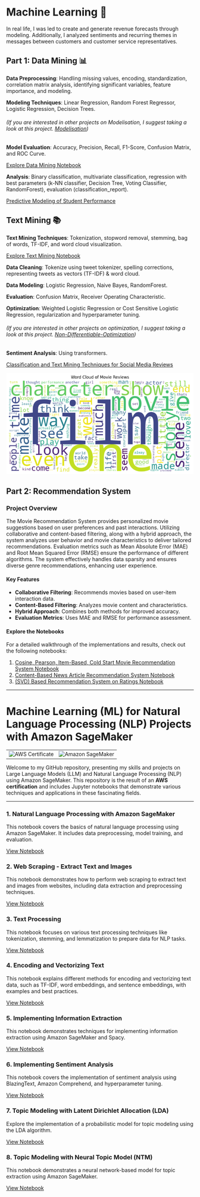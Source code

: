 # Machine Learning 🤖

In real life, I was led to create and generate revenue forecasts through modeling. Additionally, I analyzed sentiments and recurring themes in messages between customers and customer service representatives.

## Part 1: Data Mining 📊

**Data Preprocessing**: Handling missing values, encoding, standardization, correlation matrix analysis, identifying significant variables, feature importance, and modeling.

**Modeling Techniques**: Linear Regression, Random Forest Regressor, Logistic Regression, Decision Trees.
###### (If you are interested in other projects on Modelisation, I suggest taking a look at this project. [Modelisation](https://github.com/CatelloTheDataProjectManager/Predicting-Energy-Consumption/blob/main/README.md))

**Model Evaluation**: Accuracy, Precision, Recall, F1-Score, Confusion Matrix, and ROC Curve.

[Explore Data Mining Notebook](https://github.com/CatelloTheDataProjectManager/Machine-Learning/blob/main/Data%20Mining.ipynb)

**Analysis**: Binary classification, multivariate classification, regression with best parameters (k-NN classifier, Decision Tree, Voting Classifier, RandomForest), evaluation (classification_report).

[Predictive Modeling of Student Performance](https://github.com/CatelloTheDataProjectManager/Machine-Learning/blob/main/Predictive%20Modeling%20of%20Student%20Performance.ipynb)

## Text Mining 📚

**Text Mining Techniques**: Tokenization, stopword removal, stemming, bag of words, TF-IDF, and word cloud visualization.

[Explore Text Mining Notebook](https://github.com/CatelloTheDataProjectManager/Machine-Learning/blob/main/Text%20Mining.ipynb)

**Data Cleaning**: Tokenize using tweet tokenizer, spelling corrections, representing tweets as vectors (TF-IDF) & word cloud.

**Data Modeling**: Logistic Regression, Naive Bayes, RandomForest.

**Evaluation**: Confusion Matrix, Receiver Operating Characteristic.

**Optimization**: Weighted Logistic Regression or Cost Sensitive Logistic Regression, regularization and hyperparameter tuning. 
###### (If you are interested in other projects on optimization, I suggest taking a look at this project. [Non-Differentiable-Optimization](https://github.com/CatelloTheDataProjectManager/Non-Differentiable-Optimization/blob/main/README.md))

**Sentiment Analysis**: Using transformers.

[Classification and Text Mining Techniques for Social Media Reviews](https://github.com/CatelloTheDataProjectManager/Machine-Learning/blob/main/Classification%20and%20Text%20Mining%20Techniques%20for%20Social%20Media%20Reviews.ipynb)

![Word Cloud](https://github.com/CatelloTheDataProjectManager/Machine-Learning/blob/main/Word_cloud.png)

## Part 2: Recommendation System

### Project Overview

The Movie Recommendation System provides personalized movie suggestions based on user preferences and past interactions. Utilizing collaborative and content-based filtering, along with a hybrid approach, the system analyzes user behavior and movie characteristics to deliver tailored recommendations. Evaluation metrics such as Mean Absolute Error (MAE) and Root Mean Squared Error (RMSE) ensure the performance of different algorithms. The system effectively handles data sparsity and ensures diverse genre recommendations, enhancing user experience.

#### Key Features

- **Collaborative Filtering**: Recommends movies based on user-item interaction data.
- **Content-Based Filtering**: Analyzes movie content and characteristics.
- **Hybrid Approach**: Combines both methods for improved accuracy.
- **Evaluation Metrics**: Uses MAE and RMSE for performance assessment.

#### Explore the Notebooks

For a detailed walkthrough of the implementations and results, check out the following notebooks:

1. [Cosine, Pearson, Item-Based, Cold Start Movie Recommendation System Notebook](https://github.com/CatelloTheDataProjectManager/Machine-Learning/blob/main/Syst%C3%A8me%20de%20Recommandation%20de%20Films.ipynb)
2. [Content-Based News Article Recommendation System Notebook](https://github.com/CatelloTheDataProjectManager/Machine-Learning/blob/main/Syst%C3%A8me%20de%20Recommandation%20d'Articles%20de%20Presse%20Bas%C3%A9%20sur%20%20le%20Contenu.ipynb)
3. [(SVD) Based Recommendation System on Ratings Notebook](https://github.com/CatelloTheDataProjectManager/Machine-Learning/blob/main/Syst%C3%A8mes%20de%20Recommandation%20Avanc%C3%A9s.ipynb)

---

# Machine Learning (ML) for Natural Language Processing (NLP) Projects with Amazon SageMaker

<table>
    <tr>
        <td>
            <img src="https://github.com/CatelloTheDataProjectManager/LLM-SageMaker/blob/main/aws-academy-graduate-aws-academy-machine-learning-for-natural-language-processing.png" alt="AWS Certificate" style="height: 300px; object-fit: contain;"/>
        </td>
        <td>
            <img src="https://github.com/CatelloTheDataProjectManager/LLM-SageMaker/blob/main/Amazon%20SageMaker.jpg" alt="Amazon SageMaker" style="height: 300px; object-fit: contain;"/>
        </td>
    </tr>
</table>



Welcome to my GitHub repository, presenting my skills and projects on Large Language Models (LLM) and Natural Language Processing (NLP) using Amazon SageMaker. This repository is the result of an **AWS certification** and includes Jupyter notebooks that demonstrate various techniques and applications in these fascinating fields.

---

### 1. Natural Language Processing with Amazon SageMaker
This notebook covers the basics of natural language processing using Amazon SageMaker. It includes data preprocessing, model training, and evaluation.

[View Notebook](https://github.com/CatelloTheDataProjectManager/LLM-SageMaker/blob/main/Natural%20Language%20Processing%20with%20Amazon%20SageMaker.ipynb)

### 2. Web Scraping - Extract Text and Images
This notebook demonstrates how to perform web scraping to extract text and images from websites, including data extraction and preprocessing techniques.

[View Notebook](https://github.com/CatelloTheDataProjectManager/LLM-SageMaker/blob/main/Web%20Scrapping%20-%20Extract%20Text%20and%20Images.ipynb)

### 3. Text Processing
This notebook focuses on various text processing techniques like tokenization, stemming, and lemmatization to prepare data for NLP tasks.

[View Notebook](https://github.com/CatelloTheDataProjectManager/LLM-SageMaker/blob/main/Text%20Processing.ipynb)

### 4. Encoding and Vectorizing Text
This notebook explains different methods for encoding and vectorizing text data, such as TF-IDF, word embeddings, and sentence embeddings, with examples and best practices.

[View Notebook](https://github.com/CatelloTheDataProjectManager/LLM-SageMaker/blob/main/Encoding%20and%20Vectorizing%20Text.ipynb)

### 5. Implementing Information Extraction
This notebook demonstrates techniques for implementing information extraction using Amazon SageMaker and Spacy.

[View Notebook](https://github.com/CatelloTheDataProjectManager/LLM-SageMaker/blob/main/Implementing%20Information%20Extraction.ipynb)

### 6. Implementing Sentiment Analysis
This notebook covers the implementation of sentiment analysis using BlazingText, Amazon Comprehend, and hyperparameter tuning.

[View Notebook](https://github.com/CatelloTheDataProjectManager/LLM-SageMaker/blob/main/Implementing%20Sentiment%20Analysis.ipynb)

### 7. Topic Modeling with Latent Dirichlet Allocation (LDA)
Explore the implementation of a probabilistic model for topic modeling using the LDA algorithm.

[View Notebook](https://github.com/CatelloTheDataProjectManager/LLM-SageMaker/blob/main/Implementing%20Topic%20Modeling%20with%20Amazon%20Comprehend.ipynb)

### 8. Topic Modeling with Neural Topic Model (NTM)
This notebook demonstrates a neural network-based model for topic extraction using Amazon SageMaker.

[View Notebook](https://github.com/CatelloTheDataProjectManager/LLM-SageMaker/blob/main/Implementing%20Topic%20Extraction%20with%20NTM.ipynb)


